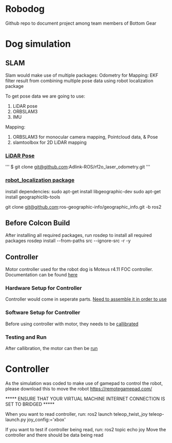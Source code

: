 # Robodog

Github repo to document project among team members of Bottom Gear

# Dog simulation






## SLAM
Slam would make use of multiple packages:
Odometry for Mapping:
EKF filter result from combining multiple pose data using robot localization package

To get pose data we are going to use:
1. LiDAR pose
2. ORBSLAM3
3. IMU

Mapping:
1. ORBSLAM3 for monocular camera mapping, Pointcloud data, & Pose
2. slamtoolbox for 2D LiDAR mapping

### [LiDAR Pose](https://github.com/Adlink-ROS/rf2o_laser_odometry)

'''
$ git clone git@github.com:Adlink-ROS/rf2o_laser_odometry.git
'''

### [robot_localization package](https://github.com/cra-ros-pkg/robot_localization/tree/humble-devel)
install dependencies:
sudo apt-get install libgeographic-dev
sudo apt-get install geographiclib-tools

git clone git@github.com:ros-geographic-info/geographic_info.git -b ros2

## Before Colcon Build
After installing all required packages, run rosdep to install all required packages
rosdep install --from-paths src --ignore-src -r -y

## Controller
Motor controller used for the robot dog is Moteus r4.11 FOC controller.
Documentation can be found [here](https://github.com/mjbots/moteus)

### Hardware Setup for Controller
Controller would come in seperate parts. [Need to assemble it in order to use](https://github.com/mjbots/moteus/blob/main/docs/getting_started.md#hardware)

### Software Setup for Controller
Before using controller with motor, they needs to be [callibrated](https://github.com/mjbots/moteus/blob/main/docs/getting_started.md#calibration)

### Testing and Run
After callibration, the motor can then be [run](https://github.com/mjbots/moteus/blob/main/docs/getting_started.md#software)

# Controller
As the simulation was coded to make use of gamepad to control the robot, please download this to move the robot
https://remotegamepad.com/

***** ENSURE THAT YOUR VIRTUAL MACHINE INTERNET CONNECTION IS SET TO BRIDGED *****

When you want to read controller, run:
ros2 launch teleop_twist_joy teleop-launch.py joy_config:='xbox'

If you want to test if controller being read, run:
ros2 topic echo joy
Move the controller and there should be data being read
